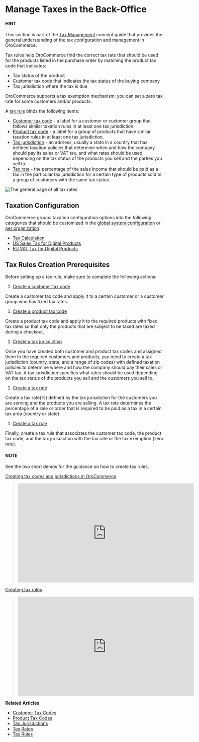 <!-- meta: description = Tax rules configuration and management guides for the OroCommerce back-office users -->

<a id="user-guide-taxes"></a>

# Manage Taxes in the Back-Office

#### HINT
This section is part of the [Tax Management](../../concept-guides/taxes/index.md#concept-guide-taxes) concept guide that provides the general understanding of the tax configuration and management in OroCommerce.

Tax rules help OroCommerce find the correct tax rate that should be used for the products listed in the purchase order by matching the product tax code that indicates:

* Tax status of the product
* Customer tax code that indicates the tax status of the buying company
* Tax jurisdiction where the tax is due

OroCommerce supports a tax exemption mechanism: you can set a zero tax rate for some customers and/or products.

A [tax rule](tax-rules/index.md#tax-rules) binds the following items:

* [Customer tax code](customer-tax-codes/index.md#user-guide-taxes-customer-tax-codes) - a label for a customer or customer group that follows similar taxation rules in at least one tax jurisdiction.
* [Product tax code](product-tax-codes/index.md#taxes-product-tax-code) - a label for a group of products that have similar taxation rules in at least one tax jurisdiction.
* [Tax jurisdiction](tax-jurisdictions/index.md#taxes-tax-jurisdiction) - an address, usually a state in a country that has defined taxation policies that determine when and how the company should pay its sales or VAT tax, and what rates should be used, depending on the tax status of the products you sell and the parties you sell to.
* [Tax rate](taxes/index.md#user-guide-taxes-tax-rates) - the percentage of the sales income that should be paid as a tax in the particular tax jurisdiction for a certain type of products sold to a group of customers with the same tax status.

![The general page of all tax rates](user/img/taxes/all_tax_rules.png)

## Taxation Configuration

OroCommerce groups taxation configuration options into the following categories that should be customized in the [global system configuration](../system/configuration/commerce/taxation/index.md#configuration-guide-commerce-configuration-taxation) or [per organization](../system/user-management/organizations/org-configuration/commerce/taxation/tax-calculation.md#user-guide-taxes-org-promotions):

* [Tax Calculation](../system/configuration/commerce/taxation/tax-calculation.md#user-guide-taxes-tax-configuration)
* [US Sales Tax for Digital Products](../system/configuration/commerce/taxation/us-sales-tax.md#user-guide-taxes-us)
* [EU VAT Tax for Digital Products](../system/configuration/commerce/taxation/eu-vat-tax.md#user-guide-taxes-eu)

<a id="tax-rule-prerequisites"></a>

## Tax Rules Creation Prerequisites

Before setting up a tax rule, make sure to complete the following actions:

1. [Create a customer tax code](customer-tax-codes/create.md#user-guide-taxes-customer-tax-codes-create)

Create a customer tax code and apply it to a certain customer or a customer group who has fixed tax rates.

1. [Create a product tax code](product-tax-codes/create.md#taxes-product-tax-code-create)

Create a product tax code and apply it to the required products with fixed tax rates so that only the products that are subject to be taxed are taxed during a checkout.

1. [Create a tax jurisdiction](tax-jurisdictions/create.md#taxes-tax-jurisdiction-create)

Once you have created both customer and product tax codes and assigned them to the required customers and products, you need to create a tax jurisdiction (country, state, and a range of zip codes) with defined taxation policies to determine where and how the company should pay their sales or VAT tax. A tax jurisdiction specifies what rates should be used depending on the tax status of the products you sell and the customers you sell to.

1. [Create a tax rate](taxes/create.md#user-guide-taxes-tax-rates-create)

Create a tax rate(%) defined by the tax jurisdiction for the customers you are serving and the products you are selling. A tax rate determines the percentage of a sale or order that is required to be paid as a tax in a certain tax area (country or state).

1. [Create a tax rule](tax-rules/create.md#tax-rules-create)

Finally, create a tax rule that associates the customer tax code, the product tax code, and the tax jurisdiction with the tax rate or the tax exemption (zero rate).

#### NOTE
See the two short demos for the guidance on how to create tax rules.

<a href="https://academy.oroinc.com/media-library/create-tax-code-and-jurisdictions" target="_blank">Creating tax codes and jurisdictions in OroCommerce</a>

> <iframe width="560" height="315" src="https://www.youtube.com/embed/3Bra02GiKZE" frameborder="0" allowfullscreen></iframe>

<a href="https://academy.oroinc.com/media-library/create-tax-rules" target="_blank">Creating tax rules</a>

> <iframe width="560" height="315" src="https://www.youtube.com/embed/Ma0JOwn9VVs" frameborder="0" allow="accelerometer; autoplay; encrypted-media; gyroscope; picture-in-picture" allowfullscreen></iframe>

**Related Articles**

* [Customer Tax Codes](customer-tax-codes/index.md#user-guide-taxes-customer-tax-codes)
* [Product Tax Codes](product-tax-codes/index.md#taxes-product-tax-code)
* [Tax Jurisdictions](tax-jurisdictions/index.md#taxes-tax-jurisdiction)
* [Tax Rates](taxes/index.md#user-guide-taxes-tax-rates)
* [Tax Rules](tax-rules/index.md#tax-rules)

<!-- finish -->
